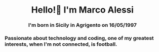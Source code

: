 <h1 align="center">Hello!👋 I'm Marco Alessi</h1>
<h3 align="center">I'm born in Sicily in Agrigento on 16/05/1997</h3> 
<h3>Passionate about technology and coding, one of my greatest interests, when I'm not connected, is football.</h3>





